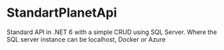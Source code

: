 # StandartPlanetApi
Standard API in .NET 6 with a simple CRUD using SQL Server. Where the SQL server instance can be localhost, Docker or Azure
